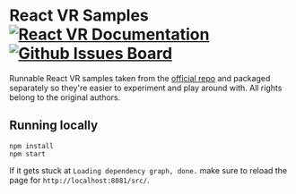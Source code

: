 # React VR Samples [![React VR Documentation](https://img.shields.io/badge/%F0%9F%91%93-React%20VR%20Docs-green.svg?colorA=00d8ff&colorB=000000)](https://facebook.github.io/react-vr/) [![Github Issues Board](https://img.shields.io/badge/%F0%9F%91%93-React%20VR%20Github-green.svg?colorA=00d8ff&colorB=000000)](https://github.com/facebook/react-vr/)

Runnable React VR samples taken from the [official repo](https://github.com/facebook/react-vr) and packaged separately so they're easier to experiment and play around with. All rights belong to the original authors.

## Running locally

```
npm install
npm start
```

If it gets stuck at `Loading dependency graph, done.` make sure to reload the page for `http://localhost:8081/src/`.
